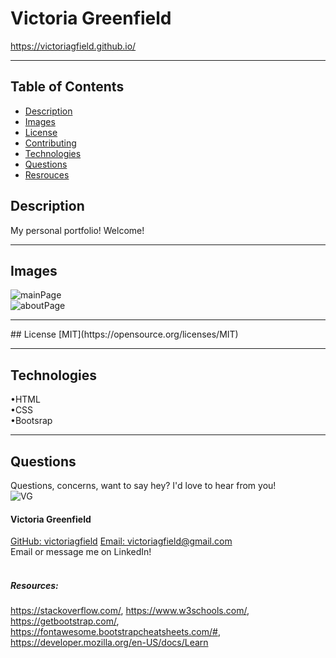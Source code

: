 # Victoria Greenfield <br>
https://victoriagfield.github.io/ <br>

  <hr>

 ## Table of Contents
  - [Description](#Description)
  - [Images](#Images)
  - [License](#License)
  - [Contributing](#Contributing)
  - [Technologies](#Technologies)
  - [Questions](#Questions)
  - [Resrouces](#Resources)

  ## Description
  My personal portfolio! Welcome!<br>
  <hr>
  
  ## Images
![mainPage](https://user-images.githubusercontent.com/66035385/104660347-5ec43e80-5694-11eb-881c-e6d5ca4e54e5.jpg)<br>
![aboutPage](https://user-images.githubusercontent.com/66035385/104660350-5f5cd500-5694-11eb-8d08-3fa157a3a3fc.jpg)<br>


<hr>
  ## License
  [MIT](https://opensource.org/licenses/MIT)
  <hr>

  ## Technologies
 •HTML<br>
 •CSS<br>
 •Bootsrap<br>
  <hr>

  ## Questions
  Questions, concerns, want to say hey? I'd love to hear from you!<br>
  ![VG](https://user-images.githubusercontent.com/66035385/101025330-6cd65980-3543-11eb-8c60-86bd511a689d.png)<br>
  #### Victoria Greenfield
  [GitHub: victoriagfield](https://github.com/victoriagfield)
  [Email: victoriagfield@gmail.com](victoriagfield@gmail.com)<br>
  Email or message me on LinkedIn!<br><br>


##### Resources:
https://stackoverflow.com/, https://www.w3schools.com/, https://getbootstrap.com/, https://fontawesome.bootstrapcheatsheets.com/#, https://developer.mozilla.org/en-US/docs/Learn
